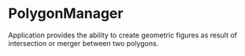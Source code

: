 # PolygonManager
Application provides the ability to create geometric figures as result of intersection or merger between two polygons.
